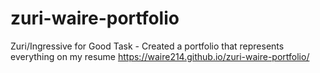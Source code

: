 # zuri-waire-portfolio
Zuri/Ingressive for Good
Task - Created a portfolio that represents everything on my resume
https://waire214.github.io/zuri-waire-portfolio/
